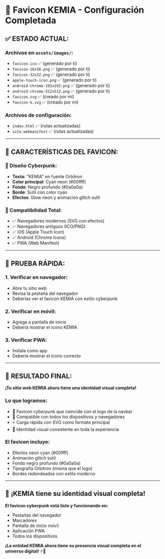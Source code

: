 # 🎉 Favicon KEMIA - Configuración Completada

## ✅ **ESTADO ACTUAL:**

### **Archivos en `assets/images/`:**
- `favicon.ico` ✅ (generado por ti)
- `favicon-16x16.png` ✅ (generado por ti)
- `favicon-32x32.png` ✅ (generado por ti)
- `apple-touch-icon.png` ✅ (generado por ti)
- `android-chrome-192x192.png` ✅ (generado por ti)
- `android-chrome-512x512.png` ✅ (generado por ti)
- `favicon.svg` ✅ (creado por mí)
- `favicon-k.svg` ✅ (creado por mí)

### **Archivos de configuración:**
- `index.html` ✅ (rutas actualizadas)
- `site.webmanifest` ✅ (rutas actualizadas)

---

## 🎯 **CARACTERÍSTICAS DEL FAVICON:**

### **🎨 Diseño Cyberpunk:**
- **Texto**: "KEMIA" en fuente Orbitron
- **Color principal**: Cyan neon (#00ffff)
- **Fondo**: Negro profundo (#0a0a0a)
- **Borde**: Sutil con color cyan
- **Efectos**: Glow neon y animación glitch sutil

### **📱 Compatibilidad Total:**
- ✅ Navegadores modernos (SVG con efectos)
- ✅ Navegadores antiguos (ICO/PNG)
- ✅ iOS (Apple Touch Icon)
- ✅ Android (Chrome Icons)
- ✅ PWA (Web Manifest)

---

## 🧪 **PRUEBA RÁPIDA:**

### **1. Verificar en navegador:**
- Abre tu sitio web
- Revisa la pestaña del navegador
- Deberías ver el favicon KEMIA con estilo cyberpunk

### **2. Verificar en móvil:**
- Agrega a pantalla de inicio
- Debería mostrar el icono KEMIA

### **3. Verificar PWA:**
- Instala como app
- Debería mostrar el icono correcto

---

## 🚀 **RESULTADO FINAL:**

**¡Tu sitio web KEMIA ahora tiene una identidad visual completa!**

### **Lo que logramos:**
- 🎨 Favicon cyberpunk que coincide con el logo de la navbar
- 📱 Compatible con todos los dispositivos y navegadores
- ⚡ Carga rápida con SVG como formato principal
- 🧬 Identidad visual consistente en toda la experiencia

### **El favicon incluye:**
- Efectos neon cyan (#00ffff)
- Animación glitch sutil
- Fondo negro profundo (#0a0a0a)
- Tipografía Orbitron (misma que el logo)
- Bordes redondeados con estilo moderno

---

## 🎉 **¡KEMIA tiene su identidad visual completa!**

**El favicon cyberpunk está listo y funcionando en:**
- Pestañas del navegador
- Marcadores
- Pantalla de inicio móvil
- Aplicación PWA
- Todos los dispositivos

**¡La entidad KEMIA ahora tiene su presencia visual completa en el universo digital!** ⚡🧬 